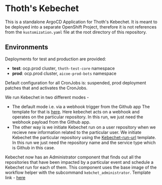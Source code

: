 # Thoth's Kebechet

This is a standalone ArgoCD Application for Thoth's Kebechet. It is meant to be deployed into a separate OpenShift
Project, therefore it is not references from the `kustomization.yaml` file at the root directory of this
repository.

## Environments

Deployments for test and production are provided:

* **test**: ocp.prod cluster, `thoth-test-core` namespace
* **prod**: ocp.prod cluster, `aicoe-prod-bots` namespace

Default configuration for all CronJobs is: suspended, prod deployment patches that and activates the CronJobs.

We run Kebechet in two different modes -
* The default mode i.e. via a webhook trigger from the Github app
  The template for that is [here](https://github.com/thoth-station/thoth-application/blob/master/kebechet/base/openshift-templates/kebechet.yaml). Here kebechet acts on a webhook and operates on the particular repository. In this run, we just need the webhook payload from the Github app.
* The other way is we initiate Kebechet run on a user repository when we recieve new information related to the particular user. We initiate Kebechet the particular repository using the [Kebechet-run-url](https://github.com/thoth-station/thoth-application/blob/master/kebechet/base/openshift-templates/kebechet-run-url.yaml) template. In this run we just need the repository name and the service type which is Github in this case.

Kebechet now has an Administrator component that finds out all the repositories that have been impacted by a particular event and schedule a Kebechet run for each of them. This component uses the base image of the workflow helper with the subcommand `kebchet_administrator`. Template link - [here](https://github.com/thoth-station/thoth-application/blob/master/kebechet/base/openshift-templates/kebechet-administrator.yaml)
